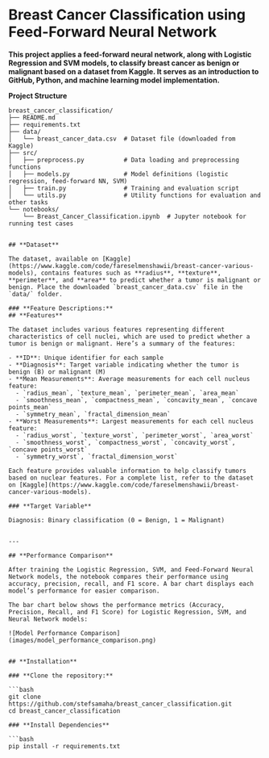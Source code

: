 # Breast Cancer Classification using Feed-Forward Neural Network

**This project applies a feed-forward neural network, along with Logistic Regression and SVM models, to classify breast cancer as benign or malignant based on a dataset from Kaggle. It serves as an introduction to GitHub, Python, and machine learning model implementation.**

**Project Structure**

```plaintext
breast_cancer_classification/
├── README.md
├── requirements.txt
├── data/
│   └── breast_cancer_data.csv  # Dataset file (downloaded from Kaggle)
├── src/
│   ├── preprocess.py           # Data loading and preprocessing functions
│   ├── models.py               # Model definitions (logistic regression, feed-forward NN, SVM)
│   ├── train.py                # Training and evaluation script
│   └── utils.py                # Utility functions for evaluation and other tasks
└── notebooks/
    └── Breast_Cancer_Classification.ipynb  # Jupyter notebook for running test cases


## **Dataset**

The dataset, available on [Kaggle](https://www.kaggle.com/code/fareselmenshawii/breast-cancer-various-models), contains features such as **radius**, **texture**, **perimeter**, and **area** to predict whether a tumor is malignant or benign. Place the downloaded `breast_cancer_data.csv` file in the `data/` folder.

### **Feature Descriptions:**
## **Features**

The dataset includes various features representing different characteristics of cell nuclei, which are used to predict whether a tumor is benign or malignant. Here’s a summary of the features:

- **ID**: Unique identifier for each sample
- **Diagnosis**: Target variable indicating whether the tumor is benign (B) or malignant (M)
- **Mean Measurements**: Average measurements for each cell nucleus feature:
  - `radius_mean`, `texture_mean`, `perimeter_mean`, `area_mean`
  - `smoothness_mean`, `compactness_mean`, `concavity_mean`, `concave points_mean`
  - `symmetry_mean`, `fractal_dimension_mean`
- **Worst Measurements**: Largest measurements for each cell nucleus feature:
  - `radius_worst`, `texture_worst`, `perimeter_worst`, `area_worst`
  - `smoothness_worst`, `compactness_worst`, `concavity_worst`, `concave points_worst`
  - `symmetry_worst`, `fractal_dimension_worst`

Each feature provides valuable information to help classify tumors based on nuclear features. For a complete list, refer to the dataset on [Kaggle](https://www.kaggle.com/code/fareselmenshawii/breast-cancer-various-models).

### **Target Variable**

Diagnosis: Binary classification (0 = Benign, 1 = Malignant)


---

## **Performance Comparison**

After training the Logistic Regression, SVM, and Feed-Forward Neural Network models, the notebook compares their performance using accuracy, precision, recall, and F1 score. A bar chart displays each model’s performance for easier comparison.

The bar chart below shows the performance metrics (Accuracy, Precision, Recall, and F1 Score) for Logistic Regression, SVM, and Neural Network models:

![Model Performance Comparison](images/model_performance_comparison.png)


## **Installation**

### **Clone the repository:**

```bash
git clone https://github.com/stefsamaha/breast_cancer_classification.git
cd breast_cancer_classification

### **Install Dependencies**

```bash
pip install -r requirements.txt
